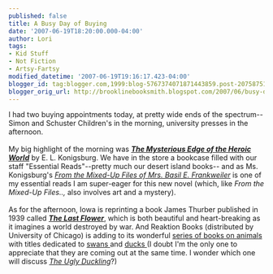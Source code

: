 ```yaml
---
published: false
title: A Busy Day of Buying
date: '2007-06-19T18:20:00.000-04:00'
author: Lori
tags:
- Kid Stuff
- Not Fiction
- Artsy-Fartsy
modified_datetime: '2007-06-19T19:16:17.423-04:00'
blogger_id: tag:blogger.com,1999:blog-5767374071871443859.post-2075875193244905242
blogger_orig_url: http://brooklinebooksmith.blogspot.com/2007/06/busy-day-of-buying.html
---
```


I had two buying appointments today, at pretty wide ends of the spectrum--Simon and Schuster Children's in the morning, university presses in the afternoon.<br /><br />My big highlight of the morning was <strong><em><a href="http://brookline.booksense.com/NASApp/store/Product?s=showproduct&isbn=9781416949725">The Mysterious Edge of the Heroic World</a></em></strong> by E. L. Konigsburg. We have in the store a bookcase filled with our staff "Essential Reads"--pretty much our desert island books-- and as Ms. Konigsburg's <em><a href="http://brookline.booksense.com/NASApp/store/Product?s=showproduct&amp;isbn=9780689853548">From the Mixed-Up Files of Mrs. Basil E. Frankweiler</a></em> is one of my essential reads I am super-eager for this new novel (which, like <em>From the Mixed-Up Files..,</em> also involves art and a mystery).<br /><br />As for the afternoon, Iowa is reprinting a book James Thurber published in 1939 called <em><strong><a href="http://brookline.booksense.com/NASApp/store/Product?s=showproduct&isbn=9781587296208">The Last Flower</a></strong></em>, which is both beautiful and heart-breaking as it imagines a world destroyed by war. And Reaktion Books (distributed by University of Chicago) is adding to its wonderful <a href="http://www.reaktionbooks.co.uk/series.html?id=1">series of books on animals </a>with titles dedicated to <a href="http://brookline.booksense.com/NASApp/store/Product?s=showproduct&amp;isbn=9781861893499">swans </a>and <a href="http://brookline.booksense.com/NASApp/store/Search?s=results&initiate=yes&amp;fromauthor=yes&author=5836671">ducks </a>(I doubt I'm the only one to appreciate that they are coming out at the same time. I wonder which one will discuss <em><a href="http://brookline.booksense.com/NASApp/store/Product?s=showproduct&amp;isbn=9780763621599">The Ugly Duckling</a></em>?)